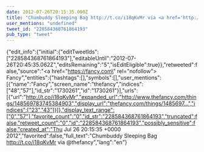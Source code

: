 ```yaml
---
date: 2012-07-26T20:15:35.000Z
title: "Chumbuddy Sleeping Bag http://t.co/i18qKvMr via <a href='http://twitter.com/thefancy'>@thefancy</a>″"
user_mentions: "undefined"
tweet_id: "228584368761864193"
pub_type: "tweet"
---
```

{"edit_info":{"initial":{"editTweetIds":["228584368761864193"],"editableUntil":"2012-07-26T20:45:35.062Z","editsRemaining":"5","isEditEligible":true}},"retweeted":false,"source":"<a href=\"https://fancy.com\" rel=\"nofollow\">   Fancy</a>","entities":{"hashtags":[],"symbols":[],"user_mentions":[{"name":"Fancy","screen_name":"thefancy","indices":["48","57"],"id_str":"1730261","id":"1730261"}],"urls":[{"url":"http://t.co/i18qKvMr","expanded_url":"http://www.thefancy.com/things/148569783745384903","display_url":"thefancy.com/things/1485697…","indices":["23","43"]}]},"display_text_range":["0","57"],"favorite_count":"0","id_str":"228584368761864193","truncated":false,"retweet_count":"0","id":"228584368761864193","possibly_sensitive":false,"created_at":"Thu Jul 26 20:15:35 +0000 2012","favorited":false,"full_text":"Chumbuddy Sleeping Bag http://t.co/i18qKvMr via @thefancy","lang":"en"}
